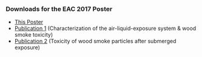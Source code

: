 ### Downloads for the EAC 2017 Poster

- [This Poster](http://dl_link)
- [Publication 1](http://dl_link) (Characterization of the air-liquid-exposure system & wood smoke toxicity)
- [Publication 2](http://dl_link) (Toxicity of wood smoke particles after submerged exposure)
